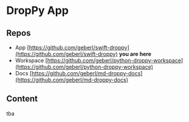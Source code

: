 # DropPy App

## Repos

- App [https://github.com/geberl/swift-droppy](https://github.com/geberl/swift-droppy) **you are here**
- Workspace [https://github.com/geberl/python-droppy-workspace](https://github.com/geberl/python-droppy-workspace)
- Docs [https://github.com/geberl/md-droppy-docs](https://github.com/geberl/md-droppy-docs)

## Content

tba
